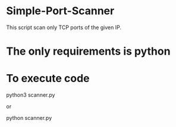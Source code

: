 # Simple-Port-Scanner
This script scan only TCP ports of the given IP.

# The only requirements is python

# To execute code 

python3 scanner.py <IP>

or

python scanner.py <IP>
